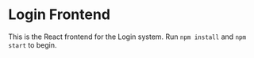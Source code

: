 # Login Frontend

This is the React frontend for the Login system. Run `npm install` and `npm start` to begin. 